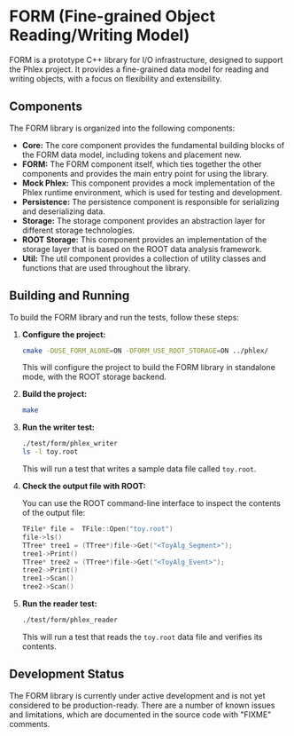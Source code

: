 # FORM (Fine-grained Object Reading/Writing Model)

FORM is a prototype C++ library for I/O infrastructure, designed to support the Phlex project. It provides a fine-grained data model for reading and writing objects, with a focus on flexibility and extensibility.

## Components

The FORM library is organized into the following components:

*   **Core:** The core component provides the fundamental building blocks of the FORM data model, including tokens and placement new.
*   **FORM:** The FORM component itself, which ties together the other components and provides the main entry point for using the library.
*   **Mock Phlex:** This component provides a mock implementation of the Phlex runtime environment, which is used for testing and development.
*   **Persistence:** The persistence component is responsible for serializing and deserializing data.
*   **Storage:** The storage component provides an abstraction layer for different storage technologies.
*   **ROOT Storage:** This component provides an implementation of the storage layer that is based on the ROOT data analysis framework.
*   **Util:** The util component provides a collection of utility classes and functions that are used throughout the library.

## Building and Running

To build the FORM library and run the tests, follow these steps:

1.  **Configure the project:**

    ```bash
    cmake -DUSE_FORM_ALONE=ON -DFORM_USE_ROOT_STORAGE=ON ../phlex/
    ```

    This will configure the project to build the FORM library in standalone mode, with the ROOT storage backend.

2.  **Build the project:**

    ```bash
    make
    ```

3.  **Run the writer test:**

    ```bash
    ./test/form/phlex_writer
    ls -l toy.root
    ```

    This will run a test that writes a sample data file called `toy.root`.

4.  **Check the output file with ROOT:**

    You can use the ROOT command-line interface to inspect the contents of the output file:

    ```cpp
    TFile* file =  TFile::Open("toy.root")
    file->ls()
    TTree* tree1 = (TTree*)file->Get("<ToyAlg_Segment>");
    tree1->Print()
    TTree* tree2 = (TTree*)file->Get("<ToyAlg_Event>");
    tree2->Print()
    tree1->Scan()
    tree2->Scan()
    ```

5.  **Run the reader test:**

    ```bash
    ./test/form/phlex_reader
    ```

    This will run a test that reads the `toy.root` data file and verifies its contents.

## Development Status

The FORM library is currently under active development and is not yet considered to be production-ready. There are a number of known issues and limitations, which are documented in the source code with "FIXME" comments.

